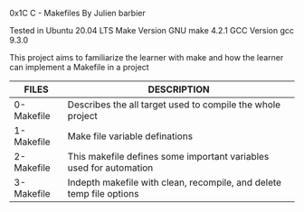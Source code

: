 0x1C C - Makefiles
By Julien barbier

Tested in Ubuntu 20.04 LTS
Make Version GNU make 4.2.1
GCC Version gcc 9.3.0

This project aims to familiarize the learner with make
and how the learner can implement a Makefile in a project

| FILES | DESCRIPTION |
| ----- | ----------- |
| 0-Makefile | Describes the all target used to compile the whole project |
| 1-Makefile | Make file variable definations |
| 2-Makefile | This makefile defines some important variables used for automation |
| 3-Makefile | Indepth makefile with clean, recompile, and delete temp file options |
